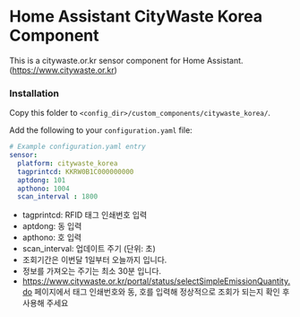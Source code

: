 # Home Assistant CityWaste Korea Component

This is a citywaste.or.kr sensor component for Home Assistant. (https://www.citywaste.or.kr)

### Installation

Copy this folder to `<config_dir>/custom_components/citywaste_korea/`.

Add the following to your `configuration.yaml` file:

```yaml
# Example configuration.yaml entry
sensor:
  platform: citywaste_korea
  tagprintcd: KKRW0B1C000000000
  aptdong: 101
  apthono: 1004
  scan_interval : 1800
```

- tagprintcd: RFID 태그 인쇄번호 입력
- aptdong: 동 입력
- apthono: 호 입력
- scan_interval: 업데이트 주기 (단위: 초)
- 조회기간은 이번달 1일부터 오늘까지 입니다.
- 정보를 가져오는 주기는 최소 30분 입니다.
- https://www.citywaste.or.kr/portal/status/selectSimpleEmissionQuantity.do 페이지에서 태그 인쇄번호와 동, 호를 입력해 정상적으로 조회가 되는지 확인 후 사용해 주세요
